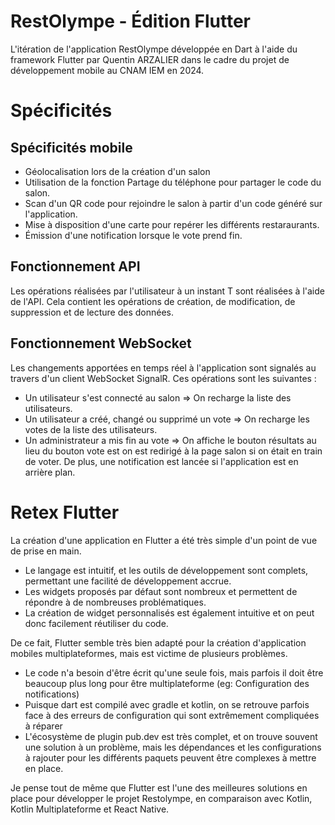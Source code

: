 # RestOlympe - Édition Flutter

L'itération de l'application RestOlympe développée en Dart à l'aide du framework Flutter par Quentin ARZALIER dans le cadre du projet de développement mobile au CNAM IEM en 2024.

# Spécificités

## Spécificités mobile

- Géolocalisation lors de la création d'un salon
- Utilisation de la fonction Partage du téléphone pour partager le code du salon.
- Scan d'un QR code pour rejoindre le salon à partir d'un code généré sur l'application.
- Mise à disposition d'une carte pour repérer les différents restaraurants.
- Émission d'une notification lorsque le vote prend fin.

## Fonctionnement API

Les opérations réalisées par l'utilisateur à un instant T sont réalisées à l'aide de l'API. Cela contient les opérations de création, de modification, de suppression et de lecture des données.

## Fonctionnement WebSocket

Les changements apportées en temps réel à l'application sont signalés au travers d'un client WebSocket SignalR. Ces opérations sont les suivantes :

- Un utilisateur s'est connecté au salon => On recharge la liste des utilisateurs.
- Un utilisateur a créé, changé ou supprimé un vote => On recharge les votes de la liste des utilisateurs.
- Un administrateur a mis fin au vote => On affiche le bouton résultats au lieu du bouton vote est on est redirigé à la page salon si on était en train de voter. De plus, une notification est lancée si l'application est en arrière plan.

# Retex Flutter

La création d'une application en Flutter a été très simple d'un point de vue de prise en main.
- Le langage est intuitif, et les outils de développement sont complets, permettant une facilité de développement accrue.
- Les widgets proposés par défaut sont nombreux et permettent de répondre à de nombreuses problématiques.
- La création de widget personnalisés est également intuitive et on peut donc facilement réutiliser du code.


De ce fait, Flutter semble très bien adapté pour la création d'application mobiles multiplateformes, mais est victime de plusieurs problèmes.
- Le code n'a besoin d'être écrit qu'une seule fois, mais parfois il doit être beaucoup plus long pour être multiplateforme (eg: Configuration des notifications)
- Puisque dart est compilé avec gradle et kotlin, on se retrouve parfois face à des erreurs de configuration qui sont extrêmement compliquées à réparer
- L'écosystème de plugin pub.dev est très complet, et on trouve souvent une solution à un problème, mais les dépendances et les configurations à rajouter pour les différents paquets peuvent être complexes à mettre en place.

Je pense tout de même que Flutter est l'une des meilleures solutions en place pour développer le projet Restolympe, en comparaison avec Kotlin, Kotlin Multiplateforme et React Native.